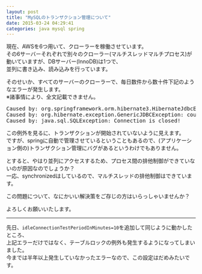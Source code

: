 ```yaml
---
layout: post
title: "MySQLのトランザクション管理について"
date: 2015-03-24 04:29:41
categories: java mysql spring
---
```

<p>現在、AWSを6つ用いて、クローラーを稼働させています。<br>
その6サーバーそれぞれで別々のクローラー(マルチスレッドマルチプロセス)が動いていますが、DBサーバー(InnoDB)は1つで、<br>
並列に書き込み、読み込みを行っています。</p>

<p>そのせいか、すべてのサーバーのクローラーで、毎日数件から数十件下記のようなエラーが発生します。<br>
※諸事情により、全文記載できません。</p>

<pre>
Caused by: org.springframework.orm.hibernate3.HibernateJdbcException: JDBC exception on Hibernate data access: SQLException for SQL [n/a]; SQL state [null]; error code [0]; could not inspect JDBC autocommit mode; nested exception is org.hibernate.exception.GenericJDBCException: could not inspect JDBC autocommit mode
Caused by: org.hibernate.exception.GenericJDBCException: could not inspect JDBC autocommit mode
Caused by: java.sql.SQLException: Connection is closed!
</pre>

<p>この例外を見るに、トランザクションが開始されていないように見えます。<br>
ですが、springに自動で管理させているということもあるので、(アプリケーション側の)トランザクション管理にバグがあるというわけでもありません。</p>

<p>とすると、やはり並列にアクセスするため、プロセス間の排他制御ができていないのが原因なのでしょうか？<br>
一応、synchronizedはしているので、マルチスレッドの排他制御はできています。</p>

<p>この問題について、なにかいい解決策をご存じの方はいらっしゃいませんか？</p>

<p>よろしくお願いいたします。</p>

<hr>

<p>先日、<code>idleConnectionTestPeriodInMinutes=10</code>を追加して同じように動かしたところ、<br>
上記エラーだけではなく、テーブルロックの例外も発生するようになってしまいました。<br>
今までは半年以上発生していなかったエラーなので、この設定はだめみたいです。</p>
